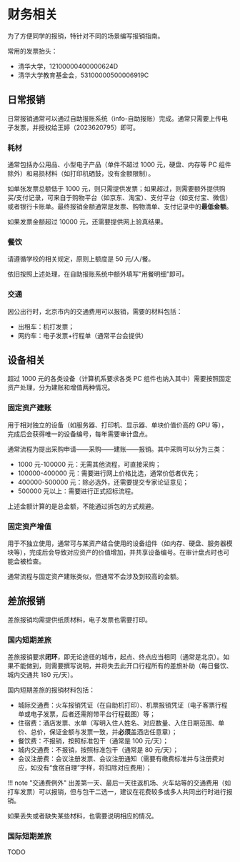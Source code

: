 # 财务相关

为了方便同学的报销，特针对不同的场景编写报销指南。

常用的发票抬头：

* 清华大学，12100000400000624D
* 清华大学教育基金会，53100000500006919C

## 日常报销

日常报销通常可以通过自助报账系统（info-自助报账）完成。通常只需要上传电子发票，并授权给王婷（2023620795）即可。

### 耗材

通常包括办公用品、小型电子产品（单件不超过 1000 元，硬盘、内存等 PC 组件除外）和易损材料（如打印机硒鼓，没有金额限制）。

如单张发票总额低于 1000 元，则只需提供发票；如果超过，则需要额外提供购买/支付记录，可来自于购物平台（如京东、淘宝）、支付平台（如支付宝、微信）或者银行卡账单。最终报销金额通常是发票、购物清单、支付记录中的**最低金额**。

如果发票金额超过 10000 元，还需要提供网上验真结果。

### 餐饮

请遵循学校的相关规定，原则上额度是 50 元/人/餐。

依旧按照上述处理，在自助报账系统中额外填写“用餐明细”即可。

### 交通

因公出行时，北京市内的交通费用可以报销，需要的材料包括：

* 出租车：机打发票；
* 网约车：电子发票+行程单（通常平台会提供）

## 设备相关

超过 1000 元的各类设备（计算机系要求各类 PC 组件也纳入其中）需要按照固定资产处理，分为建账和增值两种情况。

### 固定资产建账

用于相对独立的设备（如服务器、打印机、显示器、单块价值价高的 GPU 等），完成后会获得唯一的设备编号，每年需要审计盘点。

通常流程为提出采购申请——采购——建账——报销。其中采购可以分为三类：

* 1000 元-100000 元：无需其他流程，可直接采购；
* 100000-400000 元：需要进行网上价格比选，通常价低者优先；
* 400000-500000 元：除必选外，还需要提交专家论证意见；
* 500000 元以上：需要进行正式招标流程。

上述金额计算的是总金额，不能通过拆包的方式规避。

### 固定资产增值

用于不独立使用，通常可与某资产结合使用的设备组件（如内存、硬盘、服务器模块等），完成后会导致对应资产的价值增加，并共享设备编号。在审计盘点时也可能会被检查。

通常流程与固定资产建账类似，但通常不会涉及到较高的金额。

## 差旅报销

差旅报销均需提供纸质材料，电子发票也需要打印。

### 国内短期差旅

差旅报销要求**闭环**，即无论途径的城市，起点、终点应当相同（通常是北京）。如果不能做到，则需要撰写说明，并将失去此开口行程所有的差旅补助（每日餐饮、城内交通共 180 元/天）。

国内短期差旅的报销材料包括：

* 城际交通费：火车报销凭证（在自助机打印）、机票报销凭证（电子客票行程单或电子发票，后者还需附带平台行程截图）等；
* 住宿费：酒店发票、水单（写明入住人姓名、对应数量、入住日期范围、单价、总价，保证金额与发票一致，并**必须**盖酒店任意章）；
* 餐饮费：不报销，按照标准包干（通常是 100 元/天）；
* 城内交通费：不报销，按照标准包干（通常是 80 元/天）；
* 会议注册费：会议注册发票、会议注册通知（需要有缴费标准并与注册费对应，如没有“食宿自理”字样，将扣除对应费用）；

!!! note "交通费例外"
    出差第一天、最后一天往返机场、火车站等的交通费用（如打车发票）可以报销，但与包干二选一，建议在花费较多或多人共同出行时进行报销。

如果丢失或者缺失某些材料，也需要说明相应的情况。

### 国际短期差旅

TODO
